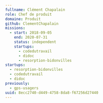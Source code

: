 ```yaml
---
fullname: Clément Chapalain
role: Chef de produit
domaine: Produit
github: ClementChapalain
missions:
  - start: 2018-09-05
    end: 2020-07-31
    status: independent
    startups:
      - codedutravail
      - didoc
      - resorption-bidonvilles
startups:
  - resorption-bidonvilles
  - codedutravail
  - didoc
previously:
  - gps-usagers
uuid: 8ecc2740-d449-4758-8da8-f67256d27440
---
```

